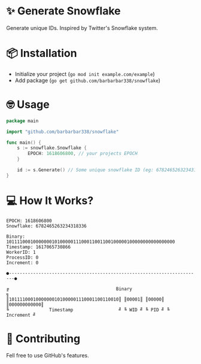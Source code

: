 # ✨ Generate Snowflake

Generate unique IDs. Inspired by Twitter's Snowflake system.

# 📦 Installation

-   Initialize your project (`go mod init example.com/example`)
-   Add package (`go get github.com/barbarbar338/snowflake`)

# 🤓 Usage

```go
package main

import "github.com/barbarbar338/snowflake"

func main() {
    s := snowflake.Snowflake {
		EPOCH: 1618606800, // your projects EPOCH
	}

    id := s.Generate() // Some unique snowflake ID (eg: 6782465263234318336)
}
```

# 💻 How It Works?

```
EPOCH: 1618606800
Snowflake: 6782465263234318336

Binary: 101111000100000001010000011100011001100100000100000000000000000
Timestamp: 1617065730866
WorkerID: 1
ProcessID: 0
Increment: 0

●------------------------------------------------------------------------●

╔                                        Binary                          ╗
║10111100010000000101000001110001100110010║ ║00001║ ║00000║ ║000000000000║
╚               Timestamp                 ╝ ╚ WID ╝ ╚ PID ╝ ╚  Increment ╝
```

# 🧦 Contributing

Fell free to use GitHub's features.
